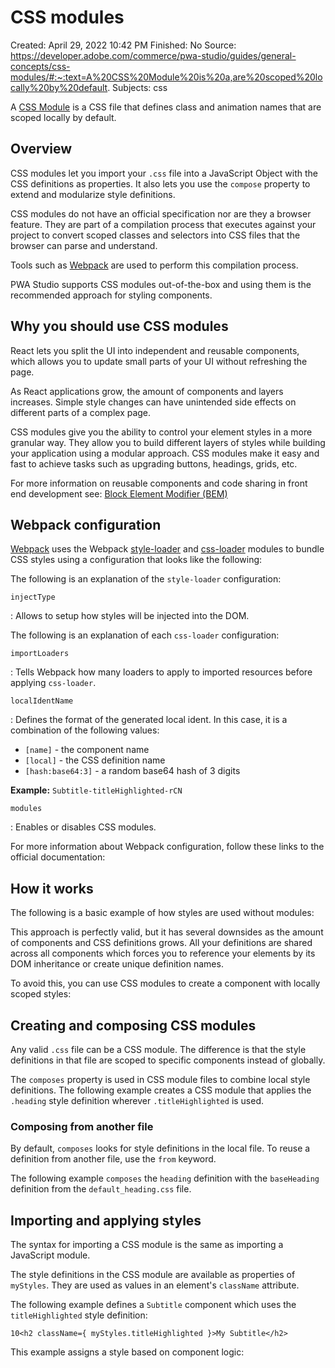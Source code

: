 # CSS modules

Created: April 29, 2022 10:42 PM
Finished: No
Source: https://developer.adobe.com/commerce/pwa-studio/guides/general-concepts/css-modules/#:~:text=A%20CSS%20Module%20is%20a,are%20scoped%20locally%20by%20default.
Subjects: css

A [CSS Module](https://github.com/css-modules/css-modules) is a CSS file that defines class and animation names that are scoped locally by default.

## Overview

CSS modules let you import your `.css` file into a JavaScript Object with the CSS definitions as properties. It also lets you use the `compose` property to extend and modularize style definitions.

CSS modules do not have an official specification nor are they a browser feature. They are part of a compilation process that executes against your project to convert scoped classes and selectors into CSS files that the browser can parse and understand.

Tools such as [Webpack](https://webpack.js.org/) are used to perform this compilation process.

PWA Studio supports CSS modules out-of-the-box and using them is the recommended approach for styling components.

## Why you should use CSS modules

React lets you split the UI into independent and reusable components, which allows you to update small parts of your UI without refreshing the page.

As React applications grow, the amount of components and layers increases. Simple style changes can have unintended side effects on different parts of a complex page.

CSS modules give you the ability to control your element styles in a more granular way. They allow you to build different layers of styles while building your application using a modular approach. CSS modules make it easy and fast to achieve tasks such as upgrading buttons, headings, grids, etc.

For more information on reusable components and code sharing in front end development see: [Block Element Modifier (BEM)](http://getbem.com/)

## Webpack configuration

[Webpack](https://webpack.js.org/) uses the Webpack [style-loader](https://github.com/webpack-contrib/style-loader) and [css-loader](https://github.com/webpack-contrib/css-loader) modules to bundle CSS styles using a configuration that looks like the following:

The following is an explanation of the `style-loader` configuration:

`injectType`

: Allows to setup how styles will be injected into the DOM.

The following is an explanation of each `css-loader` configuration:

`importLoaders`

: Tells Webpack how many loaders to apply to imported resources before applying `css-loader`.

`localIdentName`

: Defines the format of the generated local ident. In this case, it is a combination of the following values:

- `[name]` - the component name
- `[local]` - the CSS definition name
- `[hash:base64:3]` - a random base64 hash of 3 digits

**Example:** `Subtitle-titleHighlighted-rCN`

`modules`

: Enables or disables CSS modules.

For more information about Webpack configuration, follow these links to the official documentation:

## How it works

The following is a basic example of how styles are used without modules:

This approach is perfectly valid, but it has several downsides as the amount of components and CSS definitions grows. All your definitions are shared across all components which forces you to reference your elements by its DOM inheritance or create unique definition names.

To avoid this, you can use CSS modules to create a component with locally scoped styles:

## Creating and composing CSS modules

Any valid `.css` file can be a CSS module. The difference is that the style definitions in that file are scoped to specific components instead of globally.

The `composes` property is used in CSS module files to combine local style definitions. The following example creates a CSS module that applies the `.heading` style definition wherever `.titleHighlighted` is used.

### Composing from another file

By default, `composes` looks for style definitions in the local file. To reuse a definition from another file, use the `from` keyword.

The following example `composes` the `heading` definition with the `baseHeading` definition from the `default_heading.css` file.

## Importing and applying styles

The syntax for importing a CSS module is the same as importing a JavaScript module.

The style definitions in the CSS module are available as properties of `myStyles`. They are used as values in an element's `className` attribute.

The following example defines a `Subtitle` component which uses the `titleHighlighted` style definition:

```
10<h2 className={ myStyles.titleHighlighted }>My Subtitle</h2>
```

This example assigns a style based on component logic: